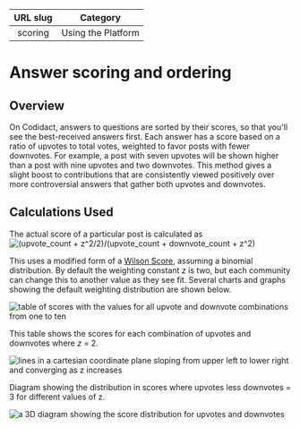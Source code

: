 | URL slug | Category |
|:--------:|:--------:|
| scoring  | Using the Platform |

# Answer scoring and ordering

## Overview

On Codidact, answers to questions are sorted by their scores, so that you'll see the best-received answers first. Each answer has a score based on a ratio of upvotes to total votes, weighted to favor posts with fewer downvotes. For example, a post with seven upvotes will be shown higher than a post with nine upvotes and two downvotes. This method gives a slight boost to contributions that are consistently viewed positively over more controversial answers that gather both upvotes and downvotes.

## Calculations Used

The actual score of a particular post is calculated as
![(upvote_count + z^2/2)/(upvote_count + downvote_count + z^2)](/assets/scoring_formula.png)

This uses a modified form of a [Wilson Score](https://en.wikipedia.org/wiki/Binomial_proportion_confidence_interval#Wilson_score_interval), assuming a binomial distribution. By default the weighting constant _z_ is two, but each community can change this to another value as they see fit. Several charts and graphs showing the default weighting distribution are shown below.

![table of scores with the values for all upvote and downvote combinations from one to ten](/assets/scoring_table.png)

This table shows the scores for each combination of upvotes and downvotes where _z_ = 2.

![lines in a cartesian coordinate plane sloping from upper left to lower right and converging as z increases](/assets/scoring_distribution.png)

Diagram showing the distribution in scores where upvotes less downvotes = 3 for different values of z.

![a 3D diagram showing the score distribution for upvotes and downvotes](/assets/scoring_3d.png)
